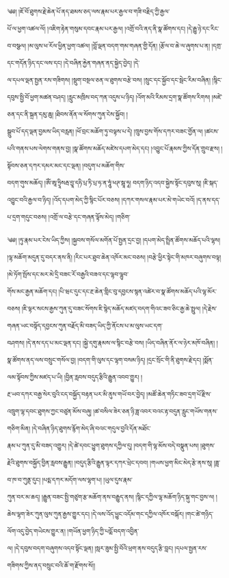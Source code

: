 ﻿  
༄༅། །ཇོ་བོ་ཐུགས་རྗེ་ཆེན་པོ་ནད་ཐམས་ཅད་ལས་རྣམ་པར་རྒྱལ་བ་གཟི་བརྗིད་ཀྱི་རྒྱལ་  
པོ་ལ་ཕྱག་འཚལ་ལོ། །འཇིག་རྟེན་གསུམ་དབང་རྣམ་པར་རྒྱལ། །འགྲོ་བའི་ནད་ནི་སྣ་ཚོགས་དང། །དེ་རྒྱུ་ཉེ་དང་རིང་བ་བསྩལ། །མ་ལུས་ཕ་རོལ་ཕྱིན་ཕྱག་འཚལ། །བློ་ལྡན་བདག་གམ་གཞན་གྱི་དོན། །རྩོལ་བ་ཆེ་ལ་ཞུགས་པ་ན། །དགྲ་དང་གདོན་ཉིད་དང་ལས་དང། །དེ་བཞིན་རྐྱེན་གཞན་ནད་སྐྱེད་བྱེད། །དེ་  
ལ་དཔལ་ལྡན་སྤྱན་རས་གཟིགས། །སྡུག་བསྔལ་ཅན་ལ་ཐུགས་བརྩེ་བས། །སྲུང་དང་སྐྱོབ་དང་སྦེང་རིམ་བཞིན། །སྙིང་དབུས་སྤྱི་བོ་ཕྱག་མཚན་བཤད། །རླུང་མཁྲིས་བད་ཀན་འདུས་པ་ཉིད། །འོག་མའི་རིམས་དྲག་སྣ་ཚོགས་རིགས། །མཛེ་ཅན་དང་ནི་སྐྲན་དམུ་ཆུ། །ཐིབས་ནོན་ལ་སོགས་ཀུན་ངེས་སྐྱོབ། །  
སྒྲུབ་པོ་དད་ལྡན་བྱམས་ཡིད་བརླན། །ཕོ་བྲང་མཆོག་ཏུ་བལྟས་པ་དེ། །ཁྲུས་བྱས་གོས་དཀར་བཟང་གྱོན་ལ། །ཚངས་པའི་གནས་པས་ལེགས་གནས་བྱ། །སྣ་ཚོགས་མཆོད་མཛེས་དཔག་མེད་དང། །འབྱུང་པོ་རྣམས་ཀྱིས་དོན་གྲུབ་རྫས། །སྟོབས་ཅན་དཀར་དམར་མང་དང་ལྡན། །བདུག་པ་མཆོག་གིས་  
བདག་གུས་མཆོད། །ཨོཾ་ཨཱ་ཧྲཱིསརྦ་བྱཱ་དཧི་པྲ་ཏི་པྲ་ཧ་ན་ཧཱུཾ་ཕཊ་སྦཱ་ཧཱ། བདག་ཉིད་འདབ་སྐྱེས་སྟོང་དབུས་སུ། །ཇི་སྐད་འབྱུང་བའི་རྒྱལ་བ་ཉིད། །འོད་དཔག་མེད་ཀྱི་སྙིང་པོར་བཅས། །དཀར་གསལ་རྣམ་པར་མེ་གཡེང་བའོ། །ད་ནས་དད་པ་དྲག་གདུང་བཅས། །འགྲོ་ལ་བརྩེ་དང་གཞན་ལྟོས་མེད། །གཅིག་  
  
༄༅། །ཏུ་རྣམ་པར་ངེས་ཡིད་ཀྱིས། །སྐྱབས་གསོལ་མགོན་པོ་སྤྱན་དྲང་བྱ། །དཔག་མེད་སྤྲིན་ཚོགས་མཆོད་པའི་ལྷས། །ལྷ་མཆོག་མདུན་དུ་བདར་ནས་ནི། །རིང་པར་ཐུབ་ཆེན་འཁོར་མང་བཅས། །བརྩེ་ཕྱིར་སྟེང་གི་མཁར་བཞུགས་བལྟ། །མེ་ཏོག་སྤོས་དང་མར་མེ་དྲི་བཟང་རོ་བརྒྱའི་བཟའ་དང་ལྷབ་ལྷུབ་  
གོས་མང་རྒྱན་མཆོག་དང། །པི་ཝང་དུང་དང་རྔ་ཆེན་གླིང་བུ་དབྱངས་སྙན་འཚེར་བ་སྣ་ཚོགས་མཆོད་པའི་ལྷ་མོར་བཅས། །ཇི་ལྟར་སངས་རྒྱས་ཀུན་དུ་བཟང་སོགས་ཇི་སྙེད་མཆོད་མཛད་བདག་གིའང་ཟབ་ཅིང་རྒྱ་ཆེ་སྤྲུལ། །དེ་རྗེས་གཞན་ཡང་བསྟོད་དབྱངས་ཀུན་བརྗོད་མི་བཟད་ཡིད་ཀྱི་ནོངས་པ་མ་ལུས་ཡང་དག་  
བཤགས། །དེ་ནས་དད་པ་མང་ལྡན་དང། །སྐྱེ་དགུ་རྣམས་ལ་སྙིང་བརྩེ་བས། །ཡིད་བཞིན་ནོར་ལ་ཉེར་མཁོ་བཞིན། །སྣ་ཚོགས་ནད་ལས་བསྲུང་གསོལ་བྱ། །བདག་གི་ལུས་དང་ལྷག་བསམ་ཉིད། །དྲང་སྲོང་གི་ནི་ཐུགས་རྗེ་དང། །སྨོན་ལམ་སྟོབས་ཀྱིས་མཛད་པ་ཡི། །བྱིན་རླབས་བདུད་རྩིའི་རྒྱུན་འབབ་གྱུར། །  
རྔ་ཡབ་དཀར་བརྒྱ་སེར་བུའི་ངད་བསྐྱོད་བརྟན་པར་མི་ནུས་གཡོ་བར་བྱེད། །མཚོ་ཆེན་གཏིང་ཟབ་དྲག་པོ་རྫིས་འཁྲུག་ལྷ་དབང་ཐུགས་ཀྱང་བཙུན་མོས་བཞུ། །ཚ་བསིལ་ཟེར་ཅན་ཉི་ཟླ་འབར་བའང་རྟ་བདུན་རླུང་གཡོས་གནས་གཅིག་མིན། །དེ་བཞིན་ཉིད་ཐུགས་རྙོག་མེད་ཞི་བའང་གདུལ་བྱའི་དོན་མཐོང་  
རྣམ་པ་ཀུན་དུ་མི་བཟད་འགྱུར། །དེ་ཚེ་དབང་ཕྱུག་ཐུགས་དཀྱིལ་དུ། །བདག་གི་ལྷ་མོས་བདེ་བསྣུན་པས། །ཐུགས་རྗེའི་ཐུགས་བསྐྱོད་བྱིན་རླབས་རྒྱུན། །བདུད་རྩིའི་རྒྱུན་ལྟར་དཀར་ཕྲེང་དབབ། །གཡས་ཕྱག་མིང་མེད་རྩེ་ནས་སུ། །ཟླ་བ་ཁ་བ་ཀུནྡ་དུང། །པདྨ་དཀར་མདོག་ལས་ལྷག་པ། །ཡུལ་དུས་རྣམ་  
ཀུན་བར་མ་ཆད། །རྒྱུན་བཟང་སྤྱི་གཙུག་རྩ་མཆོག་ནས་བརྒྱུད་ནས། །སྙིང་དཀྱིལ་ལྷ་མཆོག་ཉིད་སྐུ་གང་བྱས་ལ། །ཆེས་ལྷག་ཟེར་ཀུན་ལུས་ཀུན་རྒྱས་གྱུར་དང། །དེ་ལས་འོད་ཕྱུང་འདོམ་གང་དཀྱིལ་འཁོར་བསྐོར། །གང་ཚེ་གཉིད་ལོག་འདུ་བྱེད་གཡེངས་གྱུར་ན། །གཡོན་ཕྱག་ཉིད་ཀྱི་པདྨོ་བདག་འབྱིན་  
ལ། །དེ་དབུས་བདག་བཞུགས་འདབ་སྟོང་ལྡན། །སླར་ཟུམ་སྤྱི་བོའི་ཕྲག་ནས་བདུད་རྩི་བླང། །དཔལ་སྤྱན་རས་གཟིགས་ཀྱིས་ནད་བསྲུང་བའི་ཆོ་ག་རྫོགས་སོ།།  
  
  
